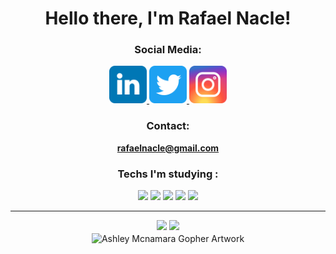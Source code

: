 <h1 align="center">Hello there, I'm Rafael Nacle!</h1>

<div style="display: inline_block" align="center">
  <h3>Social Media:</h3>
  <a href="https://www.linkedin.com/in/rafael-nacle/">
    <img height="60em" src="https://github.com/edent/SuperTinyIcons/blob/master/images/svg/linkedin.svg">
  </a>
  <a href="https://twitter.com/rafanacle">
    <img height="60em" src="https://github.com/edent/SuperTinyIcons/blob/master/images/svg/twitter.svg">
  </a>
  <a href="https://www.instagram.com/rafaelnacle/">
    <img height="60em" src="https://github.com/edent/SuperTinyIcons/blob/master/images/svg/instagram.svg">
  </a>
</div>

<div align="center">
   <h3 >Contact:</h3>
   <a href="mailto:rafaelnacle@gmail.com"><p><b>rafaelnacle@gmail.com</b></p></a>
</div>


<div style="display: inline_block" align="center">
  <h3>Techs I'm studying :</h3>
   <img src="https://img.shields.io/badge/Go-00ADD8?style=for-the-badge&logo=go&logoColor=white"></li>
   <img src="https://img.shields.io/badge/HTML5-E34F26?style=for-the-badge&logo=html5&logoColor=white"></li>
   <img src="https://img.shields.io/badge/CSS3-1572B6?style=for-the-badge&logo=css3&logoColor=white"></li>
   <img src="https://img.shields.io/badge/Sass-CC6699?style=for-the-badge&logo=sass&logoColor=white"></li>
   <img src="https://img.shields.io/badge/JavaScript-F7DF1E?style=for-the-badge&logo=javascript&logoColor=black"></li>
</div>


<hr/>
<div align="center">
  <img height="180em" src="https://github-readme-stats.vercel.app/api?username=rafaelnacle&show_icons=true&theme=tokyonight&include_all_commits=true&count_private=true">
  <img height="180em" src="https://github-readme-stats.vercel.app/api/top-langs/?username=rafaelnacle&show_icons=true&theme=tokyonight&layout=compact&langs_count=16">
</div>

<div align="center">
  <img align="center" alt="Ashley Mcnamara Gopher Artwork" src="https://github.com/ashleymcnamara/gophers/blob/master/gopher_snacks.png">
</div>

